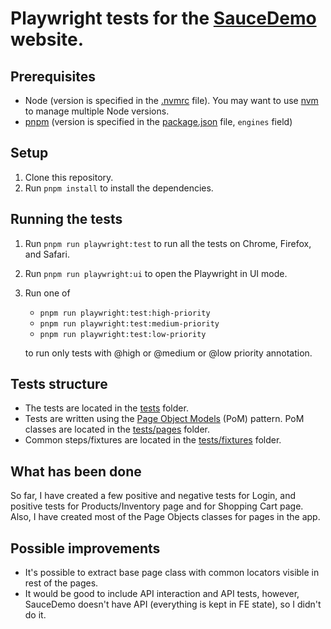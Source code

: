 # Playwright tests for the [SauceDemo](https://www.saucedemo.com/) website.

## Prerequisites
* Node (version is specified in the [.nvmrc](/.nvmrc) file). You may want to use [nvm](https://github.com/nvm-sh/nvm) to manage multiple Node versions.
* [pnpm](https://pnpm.io/) (version is specified in the [package.json](/package.json) file, `engines` field)

## Setup
1. Clone this repository.
2. Run `pnpm install` to install the dependencies.

## Running the tests
1. Run `pnpm run playwright:test` to run all the tests on Chrome, Firefox, and Safari.
2. Run `pnpm run playwright:ui` to open the Playwright in UI mode.
3. Run one of
     * `pnpm run playwright:test:high-priority`
     * `pnpm run playwright:test:medium-priority`
     * `pnpm run playwright:test:low-priority`

    to run only tests with @high or @medium or @low priority annotation.

## Tests structure
* The tests are located in the [tests](/tests) folder.
* Tests are written using the [Page Object Models](https://playwright.dev/docs/pom) (PoM) pattern. PoM classes are located in the [tests/pages](/tests/pages) folder.
* Common steps/fixtures are located in the [tests/fixtures](/tests/fixtures) folder.

## What has been done
So far, I have created a few positive and negative tests for Login, and positive tests for Products/Inventory page and for Shopping Cart page. Also, I have created most of the Page Objects classes for pages in the app.

## Possible improvements
* It's possible to extract base page class with common locators visible in rest of the pages.
* It would be good to include API interaction and API tests, however, SauceDemo doesn't have API (everything is kept in FE state), so I didn't do it.
